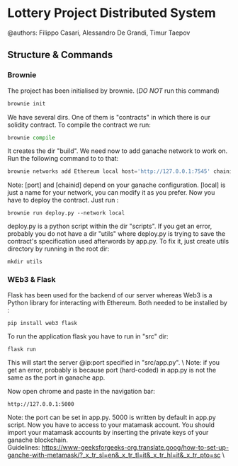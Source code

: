 # Lottery Project Distributed System
@authors: Filippo Casari, Alessandro De Grandi, Timur Taepov
## Structure & Commands
### Brownie
The project has been initialised by brownie. (*DO NOT* run this command)
```python
brownie init
```
We have several dirs. One of them is "contracts" in which there is our solidity contract. 
To compile the contract we run:
```python
brownie compile
```
It creates the dir "build".
We need now to add ganache network to work on. Run the following command to to that:
```python
brownie networks add Ethereum local host='http://127.0.0.1:7545' chainid=5776
```
Note: [port] and [chainid] depend on your ganache configuration. [local] is just a name for your network, you can modify it as you prefer. 
Now you have to deploy the contract. Just run :
```console
brownie run deploy.py --network local
```
deploy.py is a python script within the dir "scripts". If you get an error, probably you do not have a dir "utils" where deploy.py is trying to save the contract's specification used afterwords by app.py. To fix it, just create utils directory by running in the root dir:
```shell
mkdir utils
```
### WEb3 & Flask
Flask has been used for the backend of our server whereas Web3 is a Python library for interacting with Ethereum. Both needed to be installed by :
```shell
pip install web3 flask
```
To run the application flask you have to run in "src" dir:
```console
flask run
```
This will start the server @ip:port specified in "src/app.py". \ 
Note: if you get an error, probably is because port (hard-coded) in app.py is not the same as the port in ganache app.

Now open chrome and paste in the navigation bar:
```console
http://127.0.0.1:5000
```
Note: the port can be set in app.py. 5000 is written by default in app.py script. 
Now you have to access to your matamask account. You should import your matamask accounts by inserting the private keys of your ganache blockchain. \
Guidelines: https://www-geeksforgeeks-org.translate.goog/how-to-set-up-ganche-with-metamask/?_x_tr_sl=en&_x_tr_tl=it&_x_tr_hl=it&_x_tr_pto=sc \
